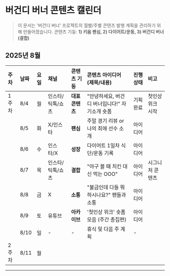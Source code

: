 # 버건디 버너 콘텐츠 캘린더

> 이 문서는 '버건디 버너' 프로젝트의 월별/주별 콘텐츠 발행 계획을 관리하기 위해 만들어졌습니다.
> 콘텐츠 기둥: **1) 키움 팬심, 2) 다이어트/운동, 3) 버건디 버너 (결합)**

## 2025년 8월

| 주차 | 날짜 | 요일 | 채널 | 콘텐츠 기둥 | 콘텐츠 아이디어 (제목/내용) | 진행 상태 | 비고 |
| :--- | :--- | :--- | :--- | :--- | :--- | :--- | :--- |
| 1주차 | 8/4 | 월 | 인스타/틱톡/쇼츠 | **대표 콘텐츠** | "안녕하세요, 버건디 버너입니다!" 자기소개 숏폼 | 기획 완료 | 첫인상 위크 시작 |
| | 8/5 | 화 | X/인스타 | **팬심** | 주말 경기 리뷰 or 나의 최애 선수 소개 | 아이디어 | |
| | 8/6 | 수 | 인스타/X | **성장** | 다이어트 1일차 식단/운동 기록 | 아이디어 | |
| | 8/7 | 목 | 인스타/틱톡/쇼츠 | **결합** | "야구 볼 때 치킨 대신 먹는 OOO" | 아이디어 | 시그니처 콘텐츠 |
| | 8/8 | 금 | X | **소통** | "불금인데 다들 뭐하시나요?" 팬들과 소통 | 아이디어 | |
| | 8/9 | 토 | 유튜브 | **아카이브** | '첫인상 위크' 숏폼 모음 (주간 총집편) | 아이디어 | |
| | 8/10 | 일 | - | - | 휴식 및 다음 주 계획 | - | |
| 2주차 | 8/11 | 월 | | | | | |

---
